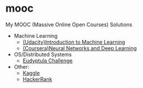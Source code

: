 # mooc
My MOOC (Massive Online Open Courses) Solutions

- Machine Learning
  - [(Udacity)Introduction to Machine Learning](/ud120-projects)
  - [(Coursera)Neural Networks and Deep Learning](/neural-networks-deep-learning)
- OS/Distributed Systems
  - [Eudyptula Challenge](/eudyptula-challenge)
- Other:
  - [Kaggle](/kaggle)
  - [HackerRank](/hackerrank)
